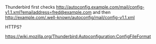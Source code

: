 Thunderbird first checks http://autoconfig.example.com/mail/config-v1.1.xml?emailaddress=fred@example.com
and then http://example.com/.well-known/autoconfig/mail/config-v1.1.xml

HTTPS?

https://wiki.mozilla.org/Thunderbird:Autoconfiguration:ConfigFileFormat

